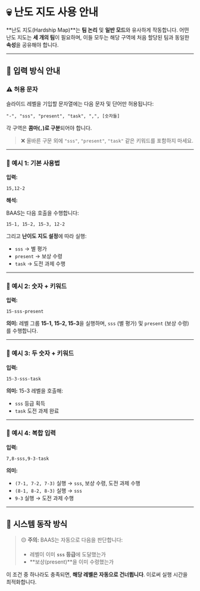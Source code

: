 
# 💀 난도 지도 사용 안내

**난도 지도(Hardship Map)**는 **팀 논리** 및 **일반 모드**와 유사하게 작동합니다.
어떤 난도 지도는 **세 개의 팀**이 필요하며,
이들 모두는 해당 구역에 처음 할당된 팀과 동일한 **속성**을 공유해야 합니다.

---

## 🧾 입력 방식 안내

### ⚠️ 허용 문자

슬라이드 레벨을 기입할 문자열에는 다음 문자 및 단어만 허용됩니다:

```
"-", "sss", "present", "task", ",", [숫자들]
```

각 구역은 **콤마(`,`)로 구분**되어야 합니다.

> ❌ 올바른 구문 외에 `"sss"`, `"present"`, `"task"` 같은 키워드를 포함하지 마세요.

---

### 🧩 예시 1: 기본 사용법

**입력:**

```text
15,12-2
```

**해석:**

BAAS는 다음 호출을 수행합니다:

```text
15-1, 15-2, 15-3, 12-2
```

그리고 **난이도 지도 설정**에 따라 실행:

* `sss` → 별 평가
* `present` → 보상 수령
* `task` → 도전 과제 수행

---

### 🧩 예시 2: 숫자 + 키워드

**입력:**

```text
15-sss-present
```

**의미:**
레벨 그룹 **15-1, 15-2, 15-3**을 실행하며,
`sss` (별 평가) 및 `present` (보상 수령)를 수행합니다.

---

### 🧩 예시 3: 두 숫자 + 키워드

**입력:**

```text
15-3-sss-task
```

**의미:**
15-3 레벨을 호출해:

* `sss` 등급 획득
* `task` 도전 과제 완료

---

### 🧩 예시 4: 복합 입력

**입력:**

```
7,8-sss,9-3-task
```

**의미:**

* `(7-1, 7-2, 7-3)` 실행 → `sss`, 보상 수령, 도전 과제 수행
* `(8-1, 8-2, 8-3)` 실행 → `sss`
* `9-3` 실행 → 도전 과제 수행

---

## 🧠 시스템 동작 방식

> 🟡 **주의:**
> BAAS는 자동으로 다음을 판단합니다:
>
> * 레벨이 이미 **`sss` 등급**에 도달했는가
> * **보상(present)**을 이미 수령했는가

이 조건 중 하나라도 충족되면, **해당 레벨은 자동으로 건너뜁니다**.
이로써 실행 시간을 최적화합니다.
